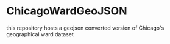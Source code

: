 # ChicagoWardGeoJSON
this repository hosts a geojson converted version of Chicago's geographical ward dataset
